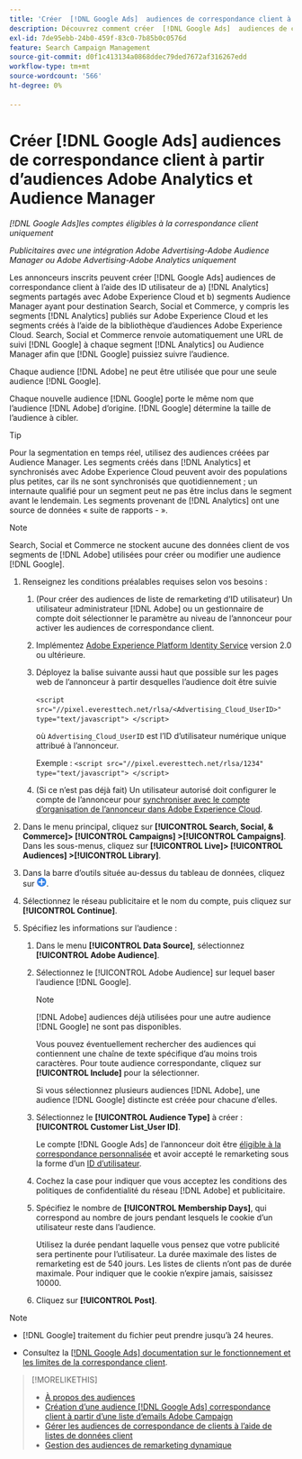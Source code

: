 ```yaml
---
title: 'Créer  [!DNL Google Ads]  audiences de correspondance client à partir d’audiences  [!DNL Adobe] '
description: Découvrez comment créer  [!DNL Google Ads]  audiences de correspondance client à partir de vos audiences Adobe Analytics et Audience Manager existantes.
exl-id: 7de95ebb-24b0-459f-83c0-7b85b0c0576d
feature: Search Campaign Management
source-git-commit: d0f1c413134a0868ddec79ded7672af316267edd
workflow-type: tm+mt
source-wordcount: '566'
ht-degree: 0%

---
```


# Créer [!DNL Google Ads] audiences de correspondance client à partir d’audiences Adobe Analytics et Audience Manager

*[!DNL Google Ads]les comptes éligibles à la correspondance client uniquement*

*Publicitaires avec une intégration Adobe Advertising-Adobe Audience Manager ou Adobe Advertising-Adobe Analytics uniquement*

Les annonceurs inscrits peuvent créer [!DNL Google Ads] audiences de correspondance client à l’aide des ID utilisateur de a) [!DNL Analytics] segments partagés avec Adobe Experience Cloud et b) segments Audience Manager ayant pour destination Search, Social et Commerce, y compris les segments [!DNL Analytics] publiés sur Adobe Experience Cloud et les segments créés à l’aide de la bibliothèque d’audiences Adobe Experience Cloud. Search, Social et Commerce renvoie automatiquement une URL de suivi [!DNL Google] à chaque segment [!DNL Analytics] ou Audience Manager afin que [!DNL Google] puissiez suivre l’audience.

Chaque audience [!DNL Adobe] ne peut être utilisée que pour une seule audience [!DNL Google].

Chaque nouvelle audience [!DNL Google] porte le même nom que l’audience [!DNL Adobe] d’origine. [!DNL Google] détermine la taille de l’audience à cibler.

>[!TIP]
>
>Pour la segmentation en temps réel, utilisez des audiences créées par Audience Manager. Les segments créés dans [!DNL Analytics] et synchronisés avec Adobe Experience Cloud peuvent avoir des populations plus petites, car ils ne sont synchronisés que quotidiennement ; un internaute qualifié pour un segment peut ne pas être inclus dans le segment avant le lendemain. Les segments provenant de [!DNL Analytics] ont une source de données « suite de rapports - ».

>[!NOTE]
>
>Search, Social et Commerce ne stockent aucune des données client de vos segments de [!DNL Adobe] utilisées pour créer ou modifier une audience [!DNL Google].

1. Renseignez les conditions préalables requises selon vos besoins :

   1. (Pour créer des audiences de liste de remarketing d’ID utilisateur) Un utilisateur administrateur [!DNL Adobe] ou un gestionnaire de compte doit sélectionner le paramètre au niveau de l’annonceur pour activer les audiences de correspondance client.

   1. Implémentez [Adobe Experience Platform Identity Service](https://experienceleague.adobe.com/docs/id-service/using/home.html) version 2.0 ou ultérieure.

   1. Déployez la balise suivante aussi haut que possible sur les pages web de l’annonceur à partir desquelles l’audience doit être suivie

      `<script src="//pixel.everesttech.net/rlsa/<Advertising_Cloud_UserID>" type="text/javascript"> </script>`

      où `Advertising_Cloud_UserID` est l’ID d’utilisateur numérique unique attribué à l’annonceur.

      Exemple : `<script src="//pixel.everesttech.net/rlsa/1234" type="text/javascript"> </script>`

   1. (Si ce n’est pas déjà fait) Un utilisateur autorisé doit configurer le compte de l’annonceur pour [synchroniser avec le compte d’organisation de l’annonceur dans Adobe Experience Cloud](/help/search-social-commerce/admin/sync-adobe-audiences.md).

1. Dans le menu principal, cliquez sur **[!UICONTROL Search, Social, & Commerce]> [!UICONTROL Campaigns] >[!UICONTROL Campaigns]**. Dans les sous-menus, cliquez sur **[!UICONTROL Live]> [!UICONTROL Audiences] >[!UICONTROL Library]**.

1. Dans la barre d’outils située au-dessus du tableau de données, cliquez sur ![Créer](/help/search-social-commerce/assets/add.png "Créer").

1. Sélectionnez le réseau publicitaire et le nom du compte, puis cliquez sur **[!UICONTROL Continue]**.

1. Spécifiez les informations sur l’audience :

   1. Dans le menu **[!UICONTROL Data Source]**, sélectionnez **[!UICONTROL Adobe Audience]**.

   1. Sélectionnez le [!UICONTROL Adobe Audience] sur lequel baser l’audience [!DNL Google].

      >[!NOTE]
      >
      >[!DNL Adobe] audiences déjà utilisées pour une autre audience [!DNL Google] ne sont pas disponibles.

      Vous pouvez éventuellement rechercher des audiences qui contiennent une chaîne de texte spécifique d’au moins trois caractères. Pour toute audience correspondante, cliquez sur **[!UICONTROL Include]** pour la sélectionner.

      Si vous sélectionnez plusieurs audiences [!DNL Adobe], une audience [!DNL Google] distincte est créée pour chacune d’elles.

   1. Sélectionnez le **[!UICONTROL Audience Type]** à créer : **[!UICONTROL Customer List_User ID]**.

      Le compte [!DNL Google Ads] de l’annonceur doit être [éligible à la correspondance personnalisée](https://support.google.com/adspolicy/answer/6299717) et avoir accepté le remarketing sous la forme d’un [ID d’utilisateur](https://support.google.com/google-ads/answer/9199250).

   1. Cochez la case pour indiquer que vous acceptez les conditions des politiques de confidentialité du réseau [!DNL Adobe] et publicitaire.

   1. Spécifiez le nombre de **[!UICONTROL Membership Days]**, qui correspond au nombre de jours pendant lesquels le cookie d’un utilisateur reste dans l’audience.

      Utilisez la durée pendant laquelle vous pensez que votre publicité sera pertinente pour l’utilisateur. La durée maximale des listes de remarketing est de 540 jours. Les listes de clients n’ont pas de durée maximale. Pour indiquer que le cookie n’expire jamais, saisissez 10000.

   1. Cliquez sur **[!UICONTROL Post]**.

>[!NOTE]
>
>* [!DNL Google] traitement du fichier peut prendre jusqu’à 24 heures.
>
>* Consultez la [[!DNL Google Ads] documentation sur le fonctionnement et les limites de la correspondance client](https://support.google.com/displayvideo/answer/9539301).

>[!MORELIKETHIS]
>
>* [À propos des audiences](audience-about.md)
>* [Création d’une audience  [!DNL Google Ads]  correspondance client à partir d’une liste d’emails Adobe Campaign](google-audience-from-campaign-email-list.md)
>* [Gérer les audiences de correspondance de clients à l’aide de listes de données client](audience-from-customer-data-list.md)
>* [Gestion des audiences de remarketing dynamique](audience-dynamic-remarketing-manage.md)
